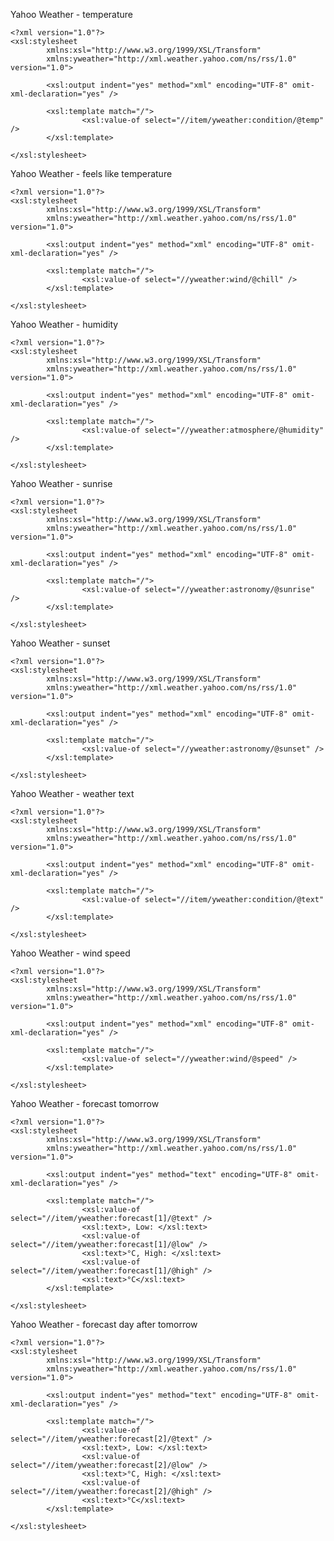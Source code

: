 Yahoo Weather - temperature 

    <?xml version="1.0"?>
    <xsl:stylesheet 
            xmlns:xsl="http://www.w3.org/1999/XSL/Transform"
            xmlns:yweather="http://xml.weather.yahoo.com/ns/rss/1.0" version="1.0">
    
            <xsl:output indent="yes" method="xml" encoding="UTF-8" omit-xml-declaration="yes" />
    
            <xsl:template match="/">
                    <xsl:value-of select="//item/yweather:condition/@temp" /> 
            </xsl:template>
    
    </xsl:stylesheet>

Yahoo Weather - feels like temperature

    <?xml version="1.0"?>
    <xsl:stylesheet 
            xmlns:xsl="http://www.w3.org/1999/XSL/Transform"
            xmlns:yweather="http://xml.weather.yahoo.com/ns/rss/1.0" version="1.0">
    
            <xsl:output indent="yes" method="xml" encoding="UTF-8" omit-xml-declaration="yes" />
    
            <xsl:template match="/">
                    <xsl:value-of select="//yweather:wind/@chill" /> 
            </xsl:template>  
    
    </xsl:stylesheet>

Yahoo Weather - humidity

    <?xml version="1.0"?>
    <xsl:stylesheet 
            xmlns:xsl="http://www.w3.org/1999/XSL/Transform"
            xmlns:yweather="http://xml.weather.yahoo.com/ns/rss/1.0" version="1.0">
    
            <xsl:output indent="yes" method="xml" encoding="UTF-8" omit-xml-declaration="yes" />
    
            <xsl:template match="/">
                    <xsl:value-of select="//yweather:atmosphere/@humidity" />
            </xsl:template>
    
    </xsl:stylesheet>
    

Yahoo Weather - sunrise

    <?xml version="1.0"?>
    <xsl:stylesheet 
            xmlns:xsl="http://www.w3.org/1999/XSL/Transform"
            xmlns:yweather="http://xml.weather.yahoo.com/ns/rss/1.0" version="1.0">
    
            <xsl:output indent="yes" method="xml" encoding="UTF-8" omit-xml-declaration="yes" />
    
            <xsl:template match="/">
                    <xsl:value-of select="//yweather:astronomy/@sunrise" />
            </xsl:template>
    
    </xsl:stylesheet>

Yahoo Weather - sunset

    <?xml version="1.0"?>
    <xsl:stylesheet 
            xmlns:xsl="http://www.w3.org/1999/XSL/Transform"
            xmlns:yweather="http://xml.weather.yahoo.com/ns/rss/1.0" version="1.0">
    
            <xsl:output indent="yes" method="xml" encoding="UTF-8" omit-xml-declaration="yes" />
    
            <xsl:template match="/">
                    <xsl:value-of select="//yweather:astronomy/@sunset" />
            </xsl:template>
    
    </xsl:stylesheet>
    

Yahoo Weather - weather text

    <?xml version="1.0"?>
    <xsl:stylesheet 
            xmlns:xsl="http://www.w3.org/1999/XSL/Transform"
            xmlns:yweather="http://xml.weather.yahoo.com/ns/rss/1.0" version="1.0">
    
            <xsl:output indent="yes" method="xml" encoding="UTF-8" omit-xml-declaration="yes" />
    
            <xsl:template match="/">
                    <xsl:value-of select="//item/yweather:condition/@text" />
            </xsl:template>
    
    </xsl:stylesheet>
    

Yahoo Weather - wind speed

    <?xml version="1.0"?>
    <xsl:stylesheet 
            xmlns:xsl="http://www.w3.org/1999/XSL/Transform"
            xmlns:yweather="http://xml.weather.yahoo.com/ns/rss/1.0" version="1.0">
    
            <xsl:output indent="yes" method="xml" encoding="UTF-8" omit-xml-declaration="yes" />
    
            <xsl:template match="/">
                    <xsl:value-of select="//yweather:wind/@speed" />
            </xsl:template>
    
    </xsl:stylesheet>

Yahoo Weather - forecast tomorrow

    <?xml version="1.0"?>
    <xsl:stylesheet 
            xmlns:xsl="http://www.w3.org/1999/XSL/Transform"
            xmlns:yweather="http://xml.weather.yahoo.com/ns/rss/1.0" version="1.0">
    
            <xsl:output indent="yes" method="text" encoding="UTF-8" omit-xml-declaration="yes" />
    
            <xsl:template match="/">
                    <xsl:value-of select="//item/yweather:forecast[1]/@text" />
                    <xsl:text>, Low: </xsl:text>
                    <xsl:value-of select="//item/yweather:forecast[1]/@low" /> 
                    <xsl:text>°C, High: </xsl:text>
                    <xsl:value-of select="//item/yweather:forecast[1]/@high" /> 
                    <xsl:text>°C</xsl:text>
            </xsl:template>
       
    </xsl:stylesheet>

Yahoo Weather - forecast day after tomorrow

    <?xml version="1.0"?>
    <xsl:stylesheet 
            xmlns:xsl="http://www.w3.org/1999/XSL/Transform"
            xmlns:yweather="http://xml.weather.yahoo.com/ns/rss/1.0" version="1.0">
    
            <xsl:output indent="yes" method="text" encoding="UTF-8" omit-xml-declaration="yes" />
    
            <xsl:template match="/">
                    <xsl:value-of select="//item/yweather:forecast[2]/@text" />
                    <xsl:text>, Low: </xsl:text>
                    <xsl:value-of select="//item/yweather:forecast[2]/@low" /> 
                    <xsl:text>°C, High: </xsl:text>
                    <xsl:value-of select="//item/yweather:forecast[2]/@high" /> 
                    <xsl:text>°C</xsl:text>
            </xsl:template>
    
    </xsl:stylesheet>
